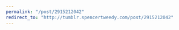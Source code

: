 ```yaml
---
permalink: "/post/2915212042"
redirect_to: "http://tumblr.spencertweedy.com/post/2915212042"
---
```

